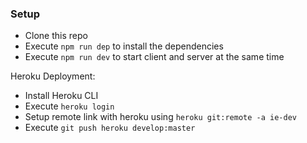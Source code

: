 ### Setup

- Clone this repo
- Execute `npm run dep` to install the dependencies
- Execute `npm run dev` to start client and server at the same time

Heroku Deployment:

- Install Heroku CLI
- Execute `heroku login`
- Setup remote link with heroku using `heroku git:remote -a ie-dev`
- Execute `git push heroku develop:master`

